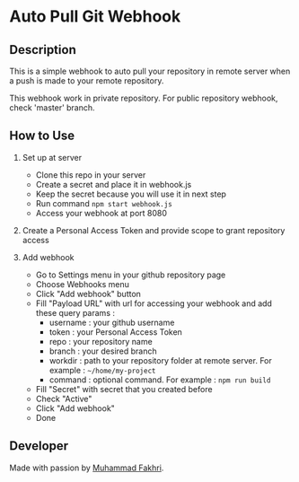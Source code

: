 # Auto Pull Git Webhook

## Description
This is a simple webhook to auto pull your repository in remote server when a push is made to your remote repository.  

This webhook work in private repository. For public repository webhook, check 'master' branch.

## How to Use
1. Set up at server
    * Clone this repo in your server
    * Create a secret and place it in webhook.js
    * Keep the secret because you will use it in next step
    * Run command `npm start webhook.js`
    * Access your webhook at port 8080

2. Create a Personal Access Token and provide scope to grant repository access

3. Add webhook
    * Go to Settings menu in your github repository page
    * Choose Webhooks menu
    * Click "Add webhook" button
    * Fill "Payload URL" with url for accessing your webhook and add these query params :
        * username  : your github username
        * token     : your Personal Access Token
        * repo      : your repository name
        * branch    : your desired branch
        * workdir   : path to your repository folder at remote server. For example : `~/home/my-project`
        * command   : optional command. For example : `npm run build`
    * Fill "Secret" with secret that you created before
    * Check "Active"
    * Click "Add webhook"
    * Done

## Developer
Made with passion by [Muhammad Fakhri](https://muhammadfakhri.my.id "Muhammad Fakhri's Portfolio Site").